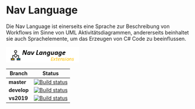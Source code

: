 ﻿# Nav Language

Die Nav Language ist einerseits eine Sprache zur Beschreibung von Workflows im Sinne von UML Aktivitätsdiagrammen,
andererseits beinhaltet sie auch Sprachelemente, um das
Erzeugen von C# Code zu beeinflussen.

![Nav Language Extensions](images/Logo.png)

| Branch | Status |
|--------|---------|
|**master**|[![Build status](https://ci.appveyor.com/api/projects/status/maxn6321magmhlo9/branch/master?svg=true)](https://ci.appveyor.com/project/IInspectable/nav-language-extensions/branch/master)|
|**develop**|[![Build status](https://ci.appveyor.com/api/projects/status/maxn6321magmhlo9/branch/develop?svg=true)](https://ci.appveyor.com/project/IInspectable/nav-language-extensions/branch/develop)|
|**vs2019**|[![Build status](https://ci.appveyor.com/api/projects/status/maxn6321magmhlo9/branch/vs2019?svg=true)](https://ci.appveyor.com/project/IInspectable/nav-language-extensions/branch/develop)|